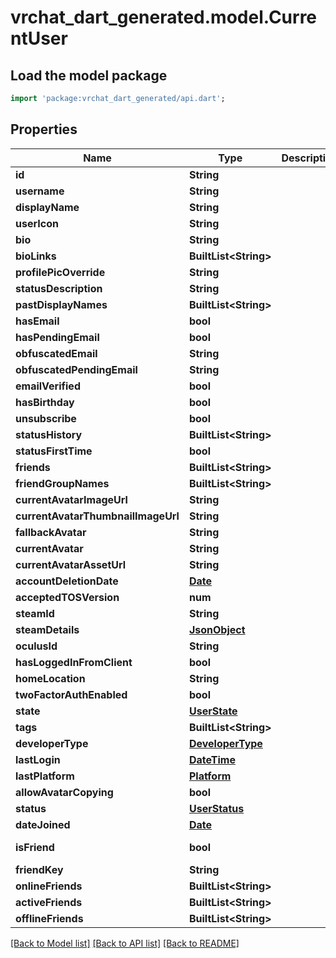 # vrchat_dart_generated.model.CurrentUser

## Load the model package
```dart
import 'package:vrchat_dart_generated/api.dart';
```

## Properties
Name | Type | Description | Notes
------------ | ------------- | ------------- | -------------
**id** | **String** |  | 
**username** | **String** |  | 
**displayName** | **String** |  | 
**userIcon** | **String** |  | 
**bio** | **String** |  | 
**bioLinks** | **BuiltList&lt;String&gt;** |  | 
**profilePicOverride** | **String** |  | 
**statusDescription** | **String** |  | 
**pastDisplayNames** | **BuiltList&lt;String&gt;** |  | 
**hasEmail** | **bool** |  | 
**hasPendingEmail** | **bool** |  | 
**obfuscatedEmail** | **String** |  | 
**obfuscatedPendingEmail** | **String** |  | 
**emailVerified** | **bool** |  | 
**hasBirthday** | **bool** |  | 
**unsubscribe** | **bool** |  | 
**statusHistory** | **BuiltList&lt;String&gt;** |  | 
**statusFirstTime** | **bool** |  | 
**friends** | **BuiltList&lt;String&gt;** |  | 
**friendGroupNames** | **BuiltList&lt;String&gt;** |  | 
**currentAvatarImageUrl** | **String** |  | 
**currentAvatarThumbnailImageUrl** | **String** |  | 
**fallbackAvatar** | **String** |  | 
**currentAvatar** | **String** |  | 
**currentAvatarAssetUrl** | **String** |  | 
**accountDeletionDate** | [**Date**](Date.md) |  | [optional] 
**acceptedTOSVersion** | **num** |  | 
**steamId** | **String** |  | 
**steamDetails** | [**JsonObject**](.md) |  | 
**oculusId** | **String** |  | 
**hasLoggedInFromClient** | **bool** |  | 
**homeLocation** | **String** |  | 
**twoFactorAuthEnabled** | **bool** |  | 
**state** | [**UserState**](UserState.md) |  | 
**tags** | **BuiltList&lt;String&gt;** |  | 
**developerType** | [**DeveloperType**](DeveloperType.md) |  | 
**lastLogin** | [**DateTime**](DateTime.md) |  | 
**lastPlatform** | [**Platform**](Platform.md) |  | 
**allowAvatarCopying** | **bool** |  | 
**status** | [**UserStatus**](UserStatus.md) |  | 
**dateJoined** | [**Date**](Date.md) |  | 
**isFriend** | **bool** |  | [default to false]
**friendKey** | **String** |  | 
**onlineFriends** | **BuiltList&lt;String&gt;** |  | 
**activeFriends** | **BuiltList&lt;String&gt;** |  | 
**offlineFriends** | **BuiltList&lt;String&gt;** |  | 

[[Back to Model list]](../README.md#documentation-for-models) [[Back to API list]](../README.md#documentation-for-api-endpoints) [[Back to README]](../README.md)


